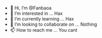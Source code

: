 - 👋 Hi, I’m @Fanbaoa
- 👀 I’m interested in ... Hax
- 🌱 I’m currently learning ... Hax
- 💞️ I’m looking to collaborate on ... Nothing
- 📫 How to reach me ... You cant

<!---
Fanbaoa/Fanbaoa is a ✨ special ✨ repository because its `README.md` (this file) appears on your GitHub profile.
You can click the Preview link to take a look at your changes.
--->
